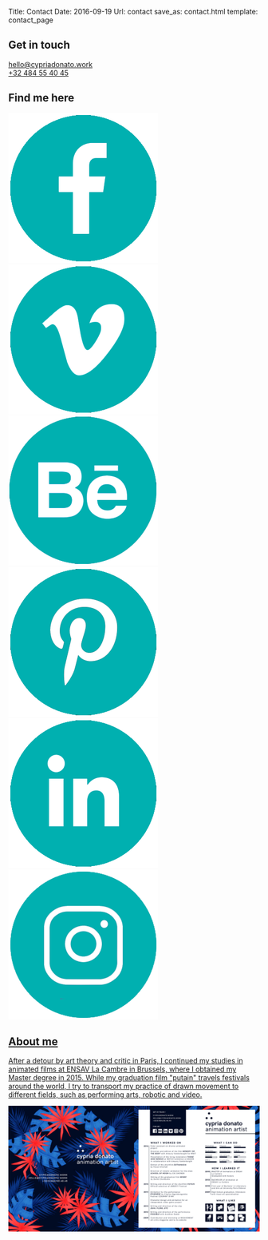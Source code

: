 Title: Contact
Date: 2016-09-19
Url: contact
save_as: contact.html
template: contact_page

<div class="contact-page">
<div class="colspan12-6 as-grid">
  <h2>Get in touch</h2>
  <a href="mailto:hello@cypriadonato.work">hello@cypriadonato.work</a><br>
  <a href="tel:+32 484 55 40 45">+32 484 55 40 45</a>
    <div class="social-reel">
    <h2>Find me here</h2>
      <a target="_blank" href="https://www.facebook.com/CypriaDonato"><img class="icon" src="images/contact/logo_FB.png"</a>
      <a target="_blank" href="https://vimeo.com/cypria"><img class="icon" src="images/contact/logo_vimeo.png"</a>
      <a target="_blank" href="https://www.behance.net/Cypria"><img class="icon" src="images/contact/logo_Be.png"</a>
      <a target="_blank" href="https://fr.pinterest.com/chypchyp"><img class="icon" src="images/contact/logo_PIN.png"</a>
      <a target="_blank" href="https://be.linkedin.com/in/cypria-donato"><img class="icon" src="images/contact/logo_LinkedIN.png"</a>
      <a target="_blank" href="https://instagram.com/hellocypria"><img class="icon" src="images/contact/logo_IG.png"</a>
    </div>
</div>

<div class="colspan12-6 as-grid with-gutter">
  <h2>About me</h2>
  <p>After a detour by art theory and critic in Paris, I continued my studies in animated films at ENSAV La Cambre in Brussels, where I obtained my Master degree in 2015. While my graduation film "putain" travels festivals around the world, I try to transport my practice of drawn movement to different fields, such as performing arts, robotic and video.</p>
</div>
</div>

<div class="contact-page colspan12-12">
  <img class="cv" src="images/CV2017_rectoverso.jpg">
</div>
